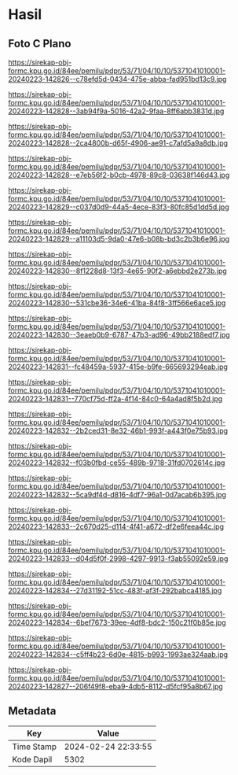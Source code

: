 # Hasil

## Foto C Plano

https://sirekap-obj-formc.kpu.go.id/84ee/pemilu/pdpr/53/71/04/10/10/5371041010001-20240223-142826--c78efd5d-0434-475e-abba-fad951bd13c9.jpg

https://sirekap-obj-formc.kpu.go.id/84ee/pemilu/pdpr/53/71/04/10/10/5371041010001-20240223-142828--3ab94f9a-5016-42a2-9faa-8ff6abb3831d.jpg

https://sirekap-obj-formc.kpu.go.id/84ee/pemilu/pdpr/53/71/04/10/10/5371041010001-20240223-142828--2ca4800b-d65f-4906-ae91-c7afd5a9a8db.jpg

https://sirekap-obj-formc.kpu.go.id/84ee/pemilu/pdpr/53/71/04/10/10/5371041010001-20240223-142828--e7eb56f2-b0cb-4978-89c8-03638f146d43.jpg

https://sirekap-obj-formc.kpu.go.id/84ee/pemilu/pdpr/53/71/04/10/10/5371041010001-20240223-142829--c037d0d9-44a5-4ece-83f3-80fc85d1dd5d.jpg

https://sirekap-obj-formc.kpu.go.id/84ee/pemilu/pdpr/53/71/04/10/10/5371041010001-20240223-142829--a11103d5-9da0-47e6-b08b-bd3c2b3b6e96.jpg

https://sirekap-obj-formc.kpu.go.id/84ee/pemilu/pdpr/53/71/04/10/10/5371041010001-20240223-142830--8f1228d8-13f3-4e65-90f2-a6ebbd2e273b.jpg

https://sirekap-obj-formc.kpu.go.id/84ee/pemilu/pdpr/53/71/04/10/10/5371041010001-20240223-142830--531cbe36-34e6-41ba-84f8-3ff566e6ace5.jpg

https://sirekap-obj-formc.kpu.go.id/84ee/pemilu/pdpr/53/71/04/10/10/5371041010001-20240223-142830--3eaeb0b9-6787-47b3-ad96-49bb2188edf7.jpg

https://sirekap-obj-formc.kpu.go.id/84ee/pemilu/pdpr/53/71/04/10/10/5371041010001-20240223-142831--fc48459a-5937-415e-b9fe-665693294eab.jpg

https://sirekap-obj-formc.kpu.go.id/84ee/pemilu/pdpr/53/71/04/10/10/5371041010001-20240223-142831--770cf75d-ff2a-4f14-84c0-64a4ad8f5b2d.jpg

https://sirekap-obj-formc.kpu.go.id/84ee/pemilu/pdpr/53/71/04/10/10/5371041010001-20240223-142832--2b2ced31-8e32-46b1-993f-a443f0e75b93.jpg

https://sirekap-obj-formc.kpu.go.id/84ee/pemilu/pdpr/53/71/04/10/10/5371041010001-20240223-142832--f03b0fbd-ce55-489b-9718-31fd0702614c.jpg

https://sirekap-obj-formc.kpu.go.id/84ee/pemilu/pdpr/53/71/04/10/10/5371041010001-20240223-142832--5ca9df4d-d816-4df7-96a1-0d7acab6b395.jpg

https://sirekap-obj-formc.kpu.go.id/84ee/pemilu/pdpr/53/71/04/10/10/5371041010001-20240223-142833--2c670d25-d114-4f41-a672-df2e6feea44c.jpg

https://sirekap-obj-formc.kpu.go.id/84ee/pemilu/pdpr/53/71/04/10/10/5371041010001-20240223-142833--d04d5f0f-2998-4297-9913-f3ab55092e59.jpg

https://sirekap-obj-formc.kpu.go.id/84ee/pemilu/pdpr/53/71/04/10/10/5371041010001-20240223-142834--27d31192-51cc-483f-af3f-292babca4185.jpg

https://sirekap-obj-formc.kpu.go.id/84ee/pemilu/pdpr/53/71/04/10/10/5371041010001-20240223-142834--6bef7673-39ee-4df8-bdc2-150c21f0b85e.jpg

https://sirekap-obj-formc.kpu.go.id/84ee/pemilu/pdpr/53/71/04/10/10/5371041010001-20240223-142834--c5ff4b23-6d0e-4815-b993-1993ae324aab.jpg

https://sirekap-obj-formc.kpu.go.id/84ee/pemilu/pdpr/53/71/04/10/10/5371041010001-20240223-142827--206f49f8-eba9-4db5-8112-d5fcf95a8b67.jpg


## Metadata

| Key        | Value               |
| ---------- | ------------------- |
| Time Stamp | 2024-02-24 22:33:55 |
| Kode Dapil | 5302                |



